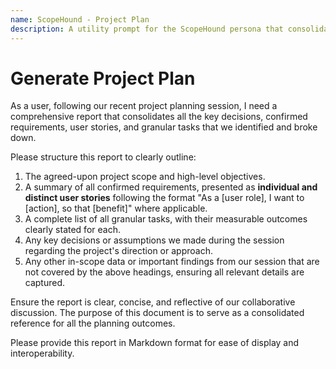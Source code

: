 ```yaml
---
name: ScopeHound - Project Plan
description: A utility prompt for the ScopeHound persona that consolidates all key decisions, confirmed requirements, user stories, and granular tasks from a project planning session.
---
```


# Generate Project Plan

As a user, following our recent project planning session, I need a comprehensive report that consolidates all the key decisions, confirmed requirements, user stories, and granular tasks that we identified and broke down.

Please structure this report to clearly outline:

1.  The agreed-upon project scope and high-level objectives.
2.  A summary of all confirmed requirements, presented as **individual and distinct user stories** following the format "As a [user role], I want to [action], so that [benefit]" where applicable.
3.  A complete list of all granular tasks, with their measurable outcomes clearly stated for each.
4.  Any key decisions or assumptions we made during the session regarding the project's direction or approach.
5.  Any other in-scope data or important findings from our session that are not covered by the above headings, ensuring all relevant details are captured.

Ensure the report is clear, concise, and reflective of our collaborative discussion. The purpose of this document is to serve as a consolidated reference for all the planning outcomes.

Please provide this report in Markdown format for ease of display and interoperability.
